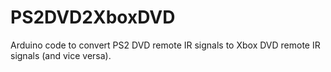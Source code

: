 # PS2DVD2XboxDVD
Arduino code to convert PS2 DVD remote IR signals to Xbox DVD remote IR signals (and vice versa). 
